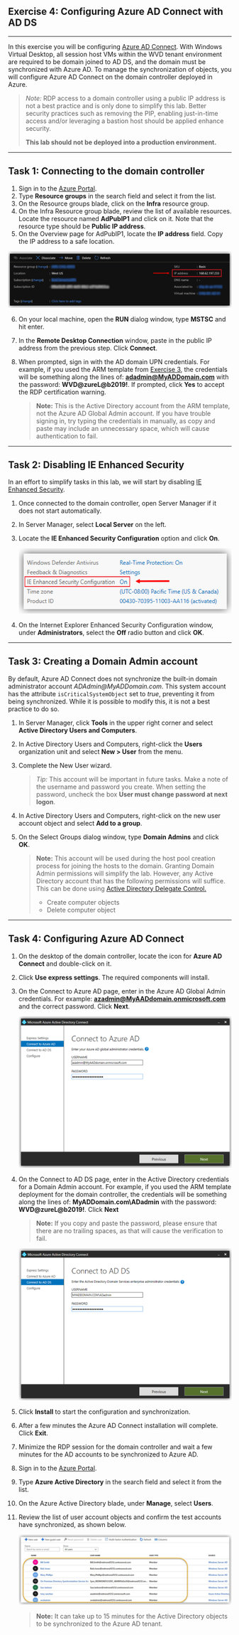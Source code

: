 Exercise 4: Configuring Azure AD Connect with AD DS
---------------------------------------------------
---
In this exercise you will be configuring [Azure AD Connect](https://docs.microsoft.com/en-us/azure/active-directory/hybrid/whatis-azure-ad-connect). With Windows Virtual Desktop, all session host VMs within the WVD tenant environment are required to be domain joined to AD DS, and the domain must be synchronized with Azure AD. To manage the synchronization of objects, you will configure Azure AD Connect on the domain controller deployed in Azure.

> *Note:* RDP access to a domain controller using a public IP address is not a best practice and is 
> only done to simplify this lab. Better security practices such as removing the PIP,
> enabling just-in-time access and/or leveraging a bastion host should be applied enhance security. 
>
> **This lab should not be deployed into a production environment.**
---
## Task 1: Connecting to the domain controller 
1. Sign in to the [Azure Portal](https://portal.azure.com/).                                                                                    
2. Type **Resource groups** in the search field and select it from the list. 
3. On the Resource groups blade, click on the **Infra** resource group. 
4. On the Infra Resource group blade, review the list of available resources. Locate the resource named **AdPubIP1** and click on it. Note that the resource type should be **Public IP address**.
5. On the Overview page for AdPubIP1, locate the **IP address** field. Copy the IP address to a safe location.

![PreReqs-Ex04000.png](attachments/PreReqs-Ex04000-4449308a-6098-4445-8bb7-a20c54dae18e.png)

6. On your local machine, open the **RUN** dialog window, type **MSTSC** and hit enter.                                                                                                                              
7. In the **Remote Desktop Connection** window, paste in the public IP address from the previous step. Click **Connect**.                                                                                               
8. When prompted, sign in with the AD domain UPN credentials. For example, if you used the ARM template from [Exercise 3](/Windows-Virtual-Desktop-on-Azure-Lab/Prerequisites/Exercise-3:-Deploying-Azure-Infrastructure-and-AD-DS), the credentials will be something along the lines of: **adadmin@MyADDomain.com** with the password: **WVD\@zureL\@b2019!**. If prompted, click **Yes** to accept the RDP certification warning.

   > **Note:** This is the Active Directory account from the ARM template, not the
   > Azure AD Global Admin account. If you have trouble signing in, try typing 
   > the credentials in manually, as copy and paste may include an unnecessary 
   > space, which will cause authentication to fail.
---
## Task 2: Disabling IE Enhanced Security
In an effort to simplify tasks in this lab, we will start by disabling [IE Enhanced Security](https://docs.microsoft.com/en-us/windows-hardware/customize/desktop/unattend/microsoft-windows-ie-esc).
1. Once connected to the domain controller, open Server Manager if it does not start automatically.
2. In Server Manager, select **Local Server** on the left.
3. Locate the **IE Enhanced Security Configuration** option and click **On**. 

   ![PreReqs-Ex04001.png](attachments/PreReqs-Ex04001-60859cbe-bd9f-4207-9fee-fe148d72f832.png)
  
4. On the Internet Explorer Enhanced Security Configuration window, under **Administrators**, select the **Off** radio button and click **OK**.
---
## Task 3: Creating a Domain Admin account
By default, Azure AD Connect does not synchronize the built-in domain administrator account *ADAdmin\@MyADDomain.com*. This system account has the attribute `isCriticalSystemObject` set to *true*, preventing it from being synchronized. While it is possible to modify this, it is not a best practice to do so.   
1. In Server Manager, click **Tools** in the upper right corner and select **Active Directory Users and Computers**.
2. In Active Directory Users and Computers, right-click the **Users** organization unit and select **New > User** from the menu.
3. Complete the New User wizard.

   > *Tip:* This account will be important in future tasks. Make a note of the username and password 
   > you create. When setting the password, uncheck the box **User must change password at next logon**. 

4. In Active Directory Users and Computers, right-click on the new user account object and select **Add to a group**. 
5. On the Select Groups dialog window, type **Domain Admins** and click **OK**.

   > **Note:** This account will be used during the host pool creation process for joining the hosts 
   > to the domain. Granting Domain Admin permissions will simplify the lab. However, any Active
   > Directory account that has the following permissions will suffice. This can
   > be done using [Active Directory Delegate
   > Control.](https://danielengberg.com/domain-join-permissions-delegate-active-directory/)
   >
   > - Create computer objects
   > - Delete computer object
 ---
## Task 4: Configuring Azure AD Connect                                                                                                                                                                                                                                         
1. On the desktop of the domain controller, locate the icon for **Azure AD Connect** and double-click on it.                                                                                                                                                                      
2. Click **Use express settings**. The required components will install.
3. On the Connect to Azure AD page, enter in the Azure AD Global Admin credentials. For example: **azadmin@MyAADdomain.onmicrosoft.com** and the correct password. Click **Next**.

   ![PreReqs-Ex04002.png](attachments/PreReqs-Ex04002-6e2531df-f353-4fb7-968d-35ecbc9c3dd2.png)

4. On the Connect to AD DS page, enter in the Active Directory credentials for a Domain Admin account. For example, if you used the ARM template deployment for the domain controller, the credentials will be something along the lines of: **MyADDomain.com\ADadmin** with the password: **WVD\@zureL\@b2019!**. Click **Next**

   > **Note:** If you copy and paste the password, please ensure that there are no trailing
   > spaces, as that will cause the verification to fail.

   ![PreReqs-Ex04003.png](attachments/PreReqs-Ex04003-93508a60-d85c-471e-aa49-ae8b99667c67.png)

5. Click **Install** to start the configuration and synchronization.   
6. After a few minutes the Azure AD Connect installation will complete. Click **Exit**.
7. Minimize the RDP session for the domain controller and wait a few minutes for the AD accounts to 
be synchronized to Azure AD.
8. Sign in to the [Azure Portal](https://portal.azure.com/).
9. Type **Azure Active Directory** in the search field and select it from the list.
10. On the Azure Active Directory blade, under **Manage**, select **Users**.
11. Review the list of user account objects and confirm the test accounts have synchronized, as shown below. 

    ![PreReqs-Ex04004.png](attachments/PreReqs-Ex04004-c7bd59b0-8079-4b82-a90e-9571723695b2.png)

    > **Note:** It can take up to 15 minutes for the Active Directory objects to be synchronized to the 
    > Azure AD tenant.

